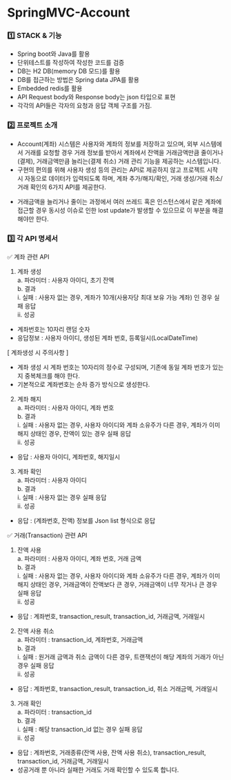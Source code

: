 # SpringMVC-Account
### 1️⃣ STACK & 기능
- Spring boot와 Java를 활용
- 단위테스트를 작성하여 작성한 코드를 검증
- DB는 H2 DB(memory DB 모드)를 활용
- DB를 접근하는 방법은 Spring data JPA를 활용
- Embedded redis를 활용
- API Request body와 Response body는 json 타입으로 표현
- 각각의 API들은 각자의 요청과 응답 객체 구조를 가짐. 

### 2️⃣ 프로젝트 소개
- Account(계좌) 시스템은 사용자와 계좌의 정보를 저장하고 있으며, 외부 시스템에서 거래를 요청할 경우 거래 정보를 받아서 계좌에서 잔액을 거래금액만큼 줄이거나(결제), 거래금액만큼 늘리는(결제 취소) 거래 관리 기능을 제공하는 시스템입니다.
- 구현의 편의를 위해 사용자 생성 등의 관리는 API로 제공하지 않고 프로젝트 시작 시 자동으로 데이터가 입력되도록 하며, 계좌 추가/해지/확인, 거래 생성/거래 취소/거래 확인의 6가지 API를 제공한다.
* 거래금액을 늘리거나 줄이는 과정에서 여러 쓰레드 혹은 인스턴스에서 같은 계좌에 접근할 경우 동시성 이슈로 인한 lost update가 발생할 수 있으므로 이 부분을 해결해야만 한다.

### 3️⃣ 각 API 명세서

✅ 계좌 관련 API
1) 계좌 생성<br>
a. 파라미터 : 사용자 아이디, 초기 잔액<br>
b. 결과<br>
i. 실패 : 사용자 없는 경우, 계좌가 10개(사용자당 최대 보유 가능 계좌) 인 경우 실패 응답<br>
ii. 성공<br>
  - 계좌번호는 10자리 랜덤 숫자
  - 응답정보 : 사용자 아이디, 생성된 계좌 번호, 등록일시(LocalDateTime)

[ 계좌생성 시 주의사항 ]
- 계좌 생성 시 계좌 번호는 10자리의 정수로 구성되며, 기존에 동일 계좌 번호가 있는지 중복체크를 해야 한다.
- 기본적으로 계좌번호는 순차 증가 방식으로 생성한다.

2) 계좌 해지<br>
a. 파라미터 : 사용자 아이디, 계좌 번호<br>
b. 결과<br>
i. 실패 : 사용자 없는 경우, 사용자 아이디와 계좌 소유주가 다른 경우, 계좌가 이미 해지 상태인 경우, 잔액이 있는 경우 실패 응답<br>
ii. 성공<br>
- 응답 : 사용자 아이디, 계좌번호, 해지일시

3) 계좌 확인<br>
a. 파라미터 : 사용자 아이디<br>
b. 결과<br>
i. 실패 : 사용자 없는 경우 실패 응답<br>
ii. 성공<br>
- 응답 : (계좌번호, 잔액) 정보를 Json list 형식으로 응답

✅ 거래(Transaction) 관련 API
1) 잔액 사용<br>
a. 파라미터 : 사용자 아이디, 계좌 번호, 거래 금액<br>
b. 결과<br>
i. 실패 : 사용자 없는 경우, 사용자 아이디와 계좌 소유주가 다른 경우, 계좌가 이미 해지 상태인 경우, 거래금액이 잔액보다 큰 경우, 거래금액이 너무 작거나 큰 경우 실패 응답<br>
ii. 성공<br>
- 응답 : 계좌번호, transaction_result, transaction_id, 거래금액, 거래일시

2) 잔액 사용 취소<br>
a. 파라미터 : transaction_id, 계좌번호, 거래금액<br>
b. 결과<br>
i. 실패 : 원거래 금액과 취소 금액이 다른 경우, 트랜잭션이 해당 계좌의 거래가 아닌경우 실패 응답<br>
ii. 성공<br>
- 응답 : 계좌번호, transaction_result, transaction_id, 취소 거래금액, 거래일시

3) 거래 확인<br>
a. 파라미터 : transaction_id<br>
b. 결과<br>
i. 실패 : 해당 transaction_id 없는 경우 실패 응답<br>
ii. 성공<br>
- 응답 : 계좌번호, 거래종류(잔액 사용, 잔액 사용 취소), transaction_result, transaction_id, 거래금액, 거래일시<br>
- 성공거래 뿐 아니라 실패한 거래도 거래 확인할 수 있도록 합니다.
